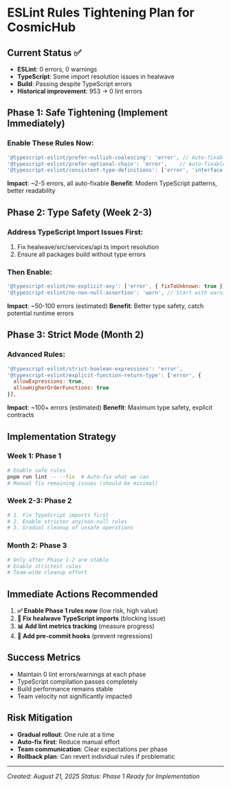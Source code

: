 # ESLint Rules Tightening Plan for CosmicHub

## Current Status ✅
- **ESLint**: 0 errors, 0 warnings  
- **TypeScript**: Some import resolution issues in healwave
- **Build**: Passing despite TypeScript errors
- **Historical improvement**: 953 → 0 lint errors

## Phase 1: Safe Tightening (Implement Immediately)

### Enable These Rules Now:
```javascript
'@typescript-eslint/prefer-nullish-coalescing': 'error', // Auto-fixable
'@typescript-eslint/prefer-optional-chain': 'error',    // Auto-fixable  
'@typescript-eslint/consistent-type-definitions': ['error', 'interface'], // Already enabled
```

**Impact**: ~2-5 errors, all auto-fixable
**Benefit**: Modern TypeScript patterns, better readability

## Phase 2: Type Safety (Week 2-3)

### Address TypeScript Import Issues First:
1. Fix healwave/src/services/api.ts import resolution
2. Ensure all packages build without type errors

### Then Enable:
```javascript
'@typescript-eslint/no-explicit-any': ['error', { fixToUnknown: true }],
'@typescript-eslint/no-non-null-assertion': 'warn', // Start with warning
```

**Impact**: ~50-100 errors (estimated)
**Benefit**: Better type safety, catch potential runtime errors

## Phase 3: Strict Mode (Month 2)

### Advanced Rules:
```javascript
'@typescript-eslint/strict-boolean-expressions': 'error',
'@typescript-eslint/explicit-function-return-type': ['error', {
  allowExpressions: true,
  allowHigherOrderFunctions: true
}],
```

**Impact**: ~100+ errors (estimated)
**Benefit**: Maximum type safety, explicit contracts

## Implementation Strategy

### Week 1: Phase 1
```bash
# Enable safe rules
pnpm run lint -- --fix  # Auto-fix what we can
# Manual fix remaining issues (should be minimal)
```

### Week 2-3: Phase 2
```bash
# 1. Fix TypeScript imports first
# 2. Enable stricter any/non-null rules  
# 3. Gradual cleanup of unsafe operations
```

### Month 2: Phase 3
```bash
# Only after Phase 1-2 are stable
# Enable strictest rules
# Team-wide cleanup effort
```

## Immediate Actions Recommended

1. **✅ Enable Phase 1 rules now** (low risk, high value)
2. **🔧 Fix healwave TypeScript imports** (blocking issue)  
3. **📊 Add lint metrics tracking** (measure progress)
4. **🚀 Add pre-commit hooks** (prevent regressions)

## Success Metrics

- Maintain 0 lint errors/warnings at each phase
- TypeScript compilation passes completely
- Build performance remains stable
- Team velocity not significantly impacted

## Risk Mitigation

- **Gradual rollout**: One rule at a time
- **Auto-fix first**: Reduce manual effort  
- **Team communication**: Clear expectations per phase
- **Rollback plan**: Can revert individual rules if problematic

---
*Created: August 21, 2025*
*Status: Phase 1 Ready for Implementation*
